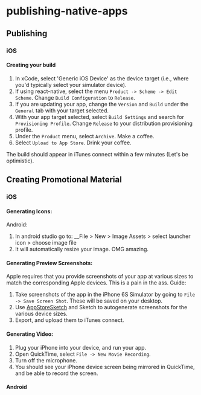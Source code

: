 # publishing-native-apps

## Publishing 

### iOS

#### Creating your build 

1. In xCode, select 'Generic iOS Device' as the device target (i.e., where you'd typically select your simulator device).
2. If using react-native, select the menu `Product -> Scheme -> Edit Scheme`. Change `Build Configuration` to `Release`. 
3. If you are updating your app, change the `Version` and `Build` under the `General` tab with your target selected.
4. With your app target selected, select `Build Settings` and search for `Provisioning Profile`. Change `Release` to your distribution provisioning profile.
4. Under the `Product` menu, select `Archive`. Make a coffee. 
5. Select `Upload to App Store`.  Drink your coffee.

The build should appear in iTunes connect within a few minutes (Let's be optimistic).

## Creating Promotional Material

### iOS

#### Generating Icons:

Android:

1. In android studio go to: __File > New > Image Assets > select launcher icon > choose image file
2. It will automatically resize your image. OMG amazing.

#### Generating Preview Screenshots:

Apple requires that you provide screenshots of your app at various sizes to match the corresponding Apple devices. This is a pain in the ass. Guide:

1. Take screenshots of the app in the iPhone 6S Simulator by going to `File -> Save Screen Shot`. These will be saved on your desktop. 
2. Use [AppStoreSketch](https://github.com/MengTo/AppStoreSketch) and Sketch to autogenerate screenshots for the various device sizes.
3. Export, and upload them to iTunes connect.

#### Generating Video:

1. Plug your iPhone into your device, and run your app.
2. Open QuickTime, select `File -> New Movie Recording`. 
3. Turn off the microphone.
4. You should see your iPhone device screen being mirrored in QuickTime, and be able to record the screen.

#### Android
